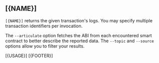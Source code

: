 <!-- markdownlint-disable MD041 -->
## [{NAME}]

`[{NAME}]` returns the given transaction's logs. You may specify multiple transaction identifiers per invocation.

The `--articulate` option fetches the ABI from each encountered smart contract to better describe the reported data. The `--topic` and `--source` options allow you to filter your results.

[{USAGE}]
[{FOOTER}]
